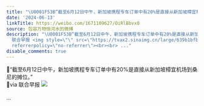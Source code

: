 ```yaml
---
title: "\U0001F53B“截至6月12日中午，新加坡携程专车订单中有20%是直接从新加坡樟宜机场到桑尼的摊位。”\U0001F53Bvia 联合早报 [图片]"
date: '2024-06-13'
linkTitle: https://weibo.com/1671109627/OiRlBbvx0
source: 包容万物恒河水的微博
description: "\U0001F53B“截至6月12日中午，新加坡携程专车订单中有20%是直接从新加坡樟宜机场到桑尼的摊位。”<br>\U0001F53Bvia
  联合早报 <img style=\"\" src=\"https://tvax2.sinaimg.cn/large/639b1bfbly1hqo5ksaa15j20kc0gjam4.jpg\"
  referrerpolicy=\"no-referrer\"><br><br> ..."
disable_comments: true
---
```

🔻“截至6月12日中午，新加坡携程专车订单中有20%是直接从新加坡樟宜机场到桑尼的摊位。”<br>🔻via 联合早报 <img style="" src="https://tvax2.sinaimg.cn/large/639b1bfbly1hqo5ksaa15j20kc0gjam4.jpg" referrerpolicy="no-referrer"><br><br> ...